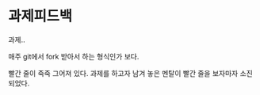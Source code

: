 # 과제피드백

과제..

매주 git에서 fork 받아서 하는 형식인가 보다.

빨간 줄이 죽죽 그어져 있다. 과제를 하고자 남겨 놓은 멘탈이 빨간 줄을 보자마자 소진되었다.











